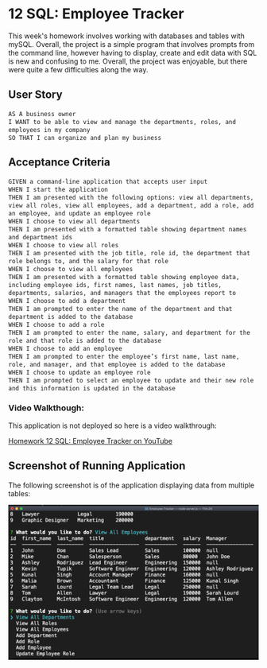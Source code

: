 # 12 SQL: Employee Tracker

This week's homework involves working with databases and tables with mySQL. Overall, the project is a simple program that involves prompts from the command line, however having to display, create and edit data with SQL is new and confusing to me. Overall, the project was enjoyable, but there were quite a few difficulties along the way.

## User Story
```
AS A business owner
I WANT to be able to view and manage the departments, roles, and employees in my company
SO THAT I can organize and plan my business
```

## Acceptance Criteria
```
GIVEN a command-line application that accepts user input
WHEN I start the application
THEN I am presented with the following options: view all departments, view all roles, view all employees, add a department, add a role, add an employee, and update an employee role
WHEN I choose to view all departments
THEN I am presented with a formatted table showing department names and department ids
WHEN I choose to view all roles
THEN I am presented with the job title, role id, the department that role belongs to, and the salary for that role
WHEN I choose to view all employees
THEN I am presented with a formatted table showing employee data, including employee ids, first names, last names, job titles, departments, salaries, and managers that the employees report to
WHEN I choose to add a department
THEN I am prompted to enter the name of the department and that department is added to the database
WHEN I choose to add a role
THEN I am prompted to enter the name, salary, and department for the role and that role is added to the database
WHEN I choose to add an employee
THEN I am prompted to enter the employee’s first name, last name, role, and manager, and that employee is added to the database
WHEN I choose to update an employee role
THEN I am prompted to select an employee to update and their new role and this information is updated in the database 
```
### Video Walkthough:

This application is not deployed so here is a video walkthrough:

[Homework 12 SQL: Employee Tracker on YouTube](https://youtu.be/75G3QBiU6ko)

## Screenshot of Running Application

The following screenshot is of the application displaying data from multiple tables:

![ScreenShot](./img/screenshot.png)

